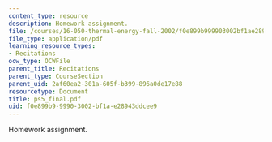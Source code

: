 ```yaml
---
content_type: resource
description: Homework assignment.
file: /courses/16-050-thermal-energy-fall-2002/f0e899b999903002bf1ae28943ddcee9_ps5_final.pdf
file_type: application/pdf
learning_resource_types:
- Recitations
ocw_type: OCWFile
parent_title: Recitations
parent_type: CourseSection
parent_uid: 2af60ea2-301a-605f-b399-896a0de17e88
resourcetype: Document
title: ps5_final.pdf
uid: f0e899b9-9990-3002-bf1a-e28943ddcee9
---
```

Homework assignment.

